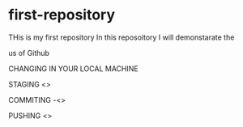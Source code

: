 # first-repository
THis is my first repository
In this reposoitory I will demonstarate the 


us of Github


CHANGING IN YOUR LOCAL MACHINE

STAGING <<preparing our files or folders for commiting>>

COMMITING  -<<LOCAL mahicne>>

PUSHING <<Local to remote machines>>